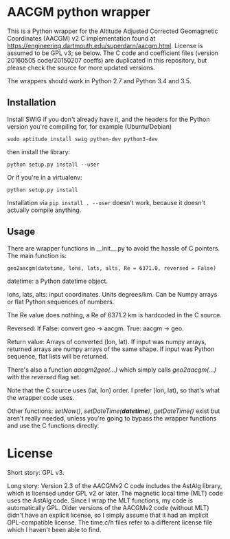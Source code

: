 # AACGM python wrapper

This is a Python wrapper for the Altitude Adjusted Corrected Geomagnetic
Coordinates (AACGM) v2 C implementation found at
https://engineering.dartmouth.edu/superdarn/aacgm.html. License is assumed to be GPL v3; se below.
The C code and coefficient files (version 20160505 code/20150207 coeffs) are
duplicated in this repository, but please check the source for more updated
versions.

The wrappers should work in Python 2.7 and Python 3.4 and 3.5.


## Installation

Install SWIG if you don't already have it, and the headers for the
Python version you're compiling for, for example (Ubuntu/Debian)

    sudo aptitude install swig python-dev python3-dev

then install the library:

    python setup.py install --user

Or if you're in a virtualenv:

    python setup.py install

Installation via `pip install . --user` doesn't work, because it doesn't
actually compile anything.

## Usage

There are wrapper functions in \_\_init\_\_.py to avoid the hassle of C
pointers. The main function is:

    geo2aacgm(datetime, lons, lats, alts, Re = 6371.0, reversed = False)

datetime: a Python datetime object.

lons, lats, alts: input coordinates. Units degrees/km. Can be Numpy
arrays or flat Python sequences of numbers.

The Re value does nothing, a Re of 6371.2 km is hardcoded in the C source.

Reversed: If False: convert geo -> aacgm. True: aacgm -> geo.

Return value: Arrays of converted (lon, lat). If input was numpy
arrays, returned arrays are numpy arrays of the same shape. If input
was Python sequence, flat lists will be returned.

There's also a function _aacgm2geo(…)_ which simply calls
_geo2aacgm(…)_ with the _reversed_ flag set.

Note that the C source uses (lat, lon) order. I prefer (lon, lat), so
that's what the wrapper code uses.

Other functions: _setNow()_, _setDateTime(**datetime**)_,
_getDateTime()_ exist but aren't really needed, unless you're going to
bypass the wrapper functions and use the C functions directly.



# License

Short story: GPL v3.

Long story:
Version 2.3 of the AACGMv2 C code includes the AstAlg library, which is licensed under GPL v2 or later. The magnetic local time (MLT) code uses the AstAlg code. Since I wrap the MLT functions, my code is automatically GPL.
Older versions of the AACGMv2 code (without MLT) didn't have an explicit license, so I simply assume that it had an implicit GPL-compatible license.
The time.c/h files refer to a different license file which I haven't been able to find.
